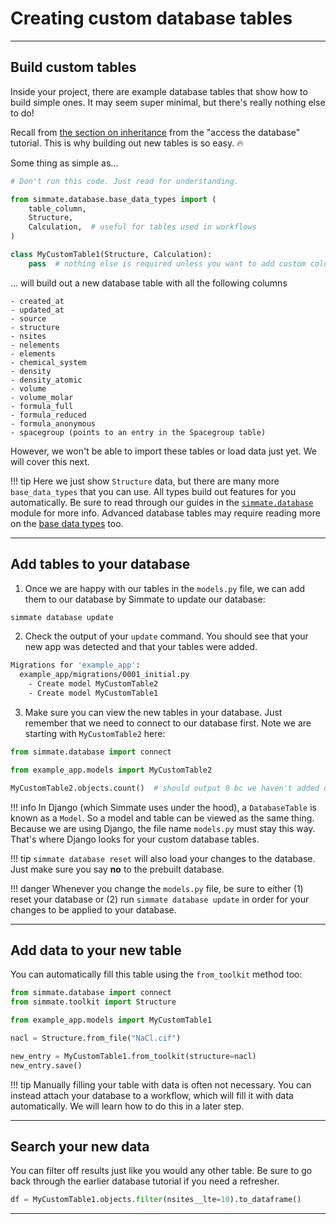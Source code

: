 # Creating custom database tables

-------------------------------------------------------------------------------

## Build custom tables

Inside your project, there are example database tables that show how to build simple ones. It may seem super minimal, but there's really nothing else to do! 

Recall from [the section on inheritance](https://jacksund.github.io/simmate/getting_started/access_the_database/intro_to_python_inheritance/) from the "access the database" tutorial. This is why building out new tables is so easy. :fire:

Some thing as simple as...

``` python
# Don't run this code. Just read for understanding.

from simmate.database.base_data_types import (
    table_column,
    Structure,
    Calculation,  # useful for tables used in workflows
)

class MyCustomTable1(Structure, Calculation):
    pass  # nothing else is required unless you want to add custom columns/features

```

... will build out a new database table with all the following columns

```
- created_at
- updated_at
- source
- structure
- nsites
- nelements
- elements
- chemical_system
- density
- density_atomic
- volume
- volume_molar
- formula_full
- formula_reduced
- formula_anonymous
- spacegroup (points to an entry in the Spacegroup table)
```

However, we won't be able to import these tables or load data just yet. We will cover this next.

!!! tip
    Here we just show `Structure` data, but there are many more `base_data_types` that you can use. All types build out features for you automatically. Be sure to read through our guides in the [`simmate.database`](https://jacksund.github.io/simmate/full_guides/database/overview/) module for more info. Advanced database tables may require reading more on the [base data types](https://jacksund.github.io/simmate/full_guides/database/custom_tables/) too.

-------------------------------------------------------------------------------

## Add tables to your database

1. Once we are happy with our tables in the `models.py` file, we can add them to
our database by Simmate to update our database:
``` bash
simmate database update
```

2. Check the output of your `update` command. You should see that your new app
was detected and that your tables were added.
``` bash
Migrations for 'example_app':
  example_app/migrations/0001_initial.py
    - Create model MyCustomTable2
    - Create model MyCustomTable1
```

3. Make sure you can view the new tables in your database. Just remember
that we need to connect to our database first. Note we are starting with `MyCustomTable2`
here:

``` python
from simmate.database import connect

from example_app.models import MyCustomTable2

MyCustomTable2.objects.count()  # should output 0 bc we haven't added data yet
```

!!! info
    In Django (which Simmate uses under the hood), a `DatabaseTable` is known as
    a `Model`. So a model and table can be viewed as the same thing. Because we
    are using Django, the file name `models.py` must stay this way. That's
    where Django looks for your custom database tables.

!!! tip
    `simmate database reset` will also load your changes to the database. Just
    make sure you say **no** to the prebuilt database.

!!! danger
    Whenever you change the `models.py` file, be sure to either (1) reset your database or (2) run `simmate database update` in order for your changes to be applied to your database.

-------------------------------------------------------------------------------

## Add data to your new table

You can automatically fill this table using the `from_toolkit` method too:

``` python
from simmate.database import connect
from simmate.toolkit import Structure

from example_app.models import MyCustomTable1

nacl = Structure.from_file("NaCl.cif")

new_entry = MyCustomTable1.from_toolkit(structure=nacl)
new_entry.save()
```

!!! tip
    Manually filling your table with data is often not necessary. You can instead
    attach your database to a workflow, which will fill it with data automatically.
    We will learn how to do this in a later step.

-------------------------------------------------------------------------------

## Search your new data

You can filter off results just like you would any other table. Be sure to go
back through the earlier database tutorial if you need a refresher.

``` python
df = MyCustomTable1.objects.filter(nsites__lte=10).to_dataframe()
```

-------------------------------------------------------------------------------
